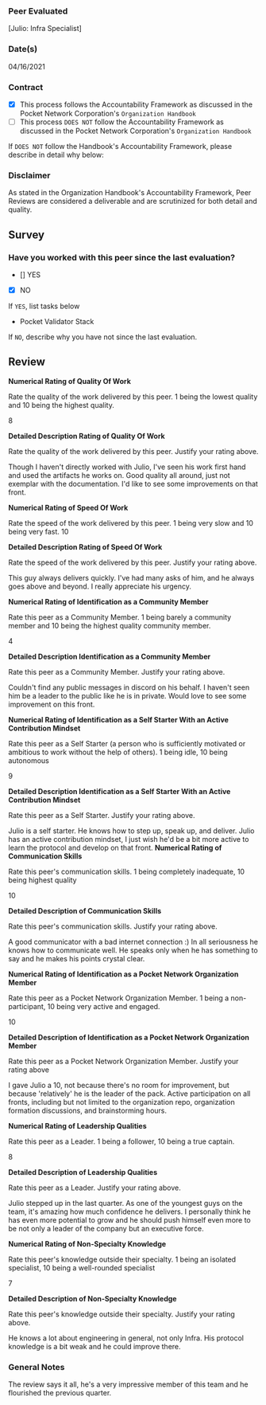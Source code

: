 ### Peer Evaluated
[Julio: Infra Specialist]
### Date(s)
04/16/2021
### Contract
- [X] This process follows the Accountability Framework as discussed in the Pocket Network Corporation's `Organization Handbook`
- [ ] This process `DOES NOT` follow the Accountability Framework as discussed in the Pocket Network Corporation's `Organization Handbook`

If `DOES NOT` follow the Handbook's Accountability Framework, please describe in detail why below:

### Disclaimer
As stated in the Organization Handbook's Accountability Framework, Peer Reviews are considered a deliverable and are scrutinized for both detail and quality.
## Survey
### Have you worked with this peer since the last evaluation?
- [] YES
- [X] NO

If `YES`, list tasks below
- Pocket Validator Stack

If `NO`, describe why you have not since the last evaluation.

## Review
**Numerical Rating of Quality Of Work** 

Rate the quality of the work delivered by this peer. 1 being the lowest quality and 10 being the highest quality.

8

**Detailed Description Rating of Quality Of Work** 

Rate the quality of the work delivered by this peer. Justify your rating above.

Though I haven't directly worked with Julio, I've seen his work first hand and used the artifacts he works on. Good quality all around, just not exemplar with the documentation. I'd like to see some improvements on that front.

**Numerical Rating of Speed Of Work** 

Rate the speed of the work delivered by this peer. 1 being very slow and 10 being very fast.
10

**Detailed Description Rating of Speed Of Work** 

Rate the speed of the work delivered by this peer. Justify your rating above.

This guy always delivers quickly. I've had many asks of him, and he always goes above and beyond. I really appreciate his urgency. 

**Numerical Rating of Identification as a Community Member** 

Rate this peer as a Community Member. 1 being barely a community member and 10 being the highest quality community member.

4

**Detailed Description Identification as a Community Member** 

Rate this peer as a Community Member. Justify your rating above.

Couldn't find any public messages in discord on his behalf. I haven't seen him be a leader to the public like he is in private. Would love to see some improvement on this front.

**Numerical Rating of Identification as a Self Starter With an Active Contribution Mindset** 

Rate this peer as a Self Starter (a person who is sufficiently motivated or ambitious to work without the help of others).
1 being idle, 10 being autonomous

9

**Detailed Description Identification as a Self Starter With an Active Contribution Mindset** 

Rate this peer as a Self Starter. Justify your rating above.

Julio is a self starter. He knows how to step up, speak up, and deliver. Julio has an active contribution mindset, I just wish he'd be a bit more active to learn the protocol and develop on that front.
**Numerical Rating of Communication Skills** 

Rate this peer's communication skills. 1 being completely inadequate, 10 being highest quality

10

**Detailed Description of Communication Skills** 

Rate this peer's communication skills. Justify your rating above.

A good communicator with a bad internet connection :) In all seriousness he knows how to communicate well. He speaks only when he has something to say and he makes his points crystal clear.

**Numerical Rating of Identification as a Pocket Network Organization Member** 

Rate this peer as a Pocket Network Organization Member. 1 being a non-participant, 10 being very active and engaged.

10

**Detailed Description of Identification as a Pocket Network Organization Member** 

Rate this peer as a Pocket Network Organization Member. Justify your rating above

I gave Julio a 10, not because there's no room for improvement, but because 'relatively' he is the leader of the pack. Active participation on all fronts, including but not limited to the organization repo, organization formation discussions, and brainstorming hours. 

**Numerical Rating of Leadership Qualities** 

Rate this peer as a Leader. 1 being a follower, 10 being a true captain.

8

**Detailed Description of Leadership Qualities** 

Rate this peer as a Leader. Justify your rating above.

Julio stepped up in the last quarter. As one of the youngest guys on the team, it's amazing how much confidence he delivers. I personally think he has even more potential to grow and he should push himself even more to be not only a leader of the company but an executive force.

**Numerical Rating of Non-Specialty Knowledge** 

Rate this peer's knowledge outside their specialty. 1 being an isolated specialist, 10 being a well-rounded specialist

7

**Detailed Description of Non-Specialty Knowledge** 

Rate this peer's knowledge outside their specialty. Justify your rating above.

He knows a lot about engineering in general, not only Infra. His protocol knowledge is a bit weak and he could improve there.


### General Notes
The review says it all, he's a very impressive member of this team and he flourished the previous quarter.
